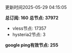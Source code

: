 更新时间2025-05-29 04:15:05

**总订阅: 160**
**总节点: 37972**
- vless节点: 17357
- hysteria2节点: 3

**google ping有效节点: 255**
